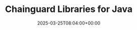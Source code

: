 ---
title: "Chainguard Libraries for Java"
linkTitle: "Java"
description: "Java libraries for your application development"
type: "article"
date: 2025-03-25T08:04:00+00:00
lastmod: 2025-03-25T08:04:00+00:00
draft: false
weight: 050
---